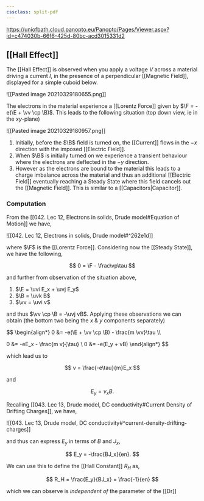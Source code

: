 ```yaml
---
cssclass: split-pdf
---
```


https://uniofbath.cloud.panopto.eu/Panopto/Pages/Viewer.aspx?id=c474030b-66f6-425d-80bc-acd3015331d2

## [[Hall Effect]]

The [[Hall Effect]] is observed when you apply a voltage $V$ across a material driving a current $I$, in the presence of a perpendicular [[Magnetic Field]], displayed for a simple cuboid below.

![[Pasted image 20210329180655.png]]

The electrons in the material experience a [[Lorentz Force]] given by $\F = -e(\E + \vv \cp \B)$. This leads to the following situation (top down view, ie in the $xy$-plane)

![[Pasted image 20210329180957.png]]

1. Initially, before the $\B$ field is turned on, the [[Current]] flows in the $-x$ direction with the imposed [[Electric Field]].
2. When $\B$ is initially turned on we experience a transient behaviour where the electrons are deflected in the $-y$ direction.
3. However as the electrons are bound to the material this leads to a charge imbalance across the material and thus an additional [[Electric Field]] eventually reaching a Steady State where this field cancels out the [[Magnetic Field]]. This is similar to a [[Capacitors|Capacitor]].

### Computation

From the [[042. Lec 12, Electrons in solids, Drude model#Equation of Motion]] we have,

![[042. Lec 12, Electrons in solids, Drude model#^262e1d]]

where $\F$ is the [[Lorentz Force]]. Considering now the [[Steady State]], we have the following,

$$
0 = \F - \frac\vp\tau
$$

and further from observation of the situation above,

1. $\E = \uvi E_x + \uvj E_y$
2. $\B = \uvk B$
3. $\vv = \uvi v$

and thus $\vv \cp \B = -\uvj vB$. Applying these observations we can obtain (the bottom two being the $x$ & $y$ components separately)

$$
\begin{align*}
0 &= -e(\E + \vv \cp \B) - \frac{m \vv}\tau \\\\

0 &= -eE_x - \frac{m v}{\tau} \\
0 &= -e(E_y + vB)
\end{align*}
$$

which lead us to

$$
v = \frac{-e\tau}{m}E_x
$$

and

$$
E_y = v_x B.
$$

Recalling [[043. Lec 13, Drude model, DC conductivity#Current Density of Drifting Charges]], we have,

![[043. Lec 13, Drude model, DC conductivity#^current-density-drifting-charges]]

and thus can express $E_y$ in terms of $B$ and $J_x$,

$$
E_y = -\frac{BJ_x}{en}.
$$


We can use this to define the [[Hall Constant]] $R_H$ as,

$$
R_H = \frac{E_y}{BJ_x} = \frac{-1}{en}
$$

which we can observe is *independent of* the parameter of the [[Dr]]
